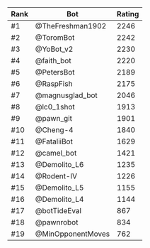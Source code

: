 Rank|Bot|Rating
---|---|---
#1|@TheFreshman1902|2246
#2|@ToromBot|2242
#3|@YoBot_v2|2230
#4|@faith_bot|2220
#5|@PetersBot|2189
#6|@RaspFish|2175
#7|@magnusglad_bot|2046
#8|@lc0_1shot|1913
#9|@pawn_git|1901
#10|@Cheng-4|1840
#11|@FataliiBot|1629
#12|@camel_bot|1421
#13|@Demolito_L6|1235
#14|@Rodent-IV|1226
#15|@Demolito_L5|1155
#16|@Demolito_L4|1144
#17|@botTideEval|867
#18|@pawnrobot|834
#19|@MinOpponentMoves|762
